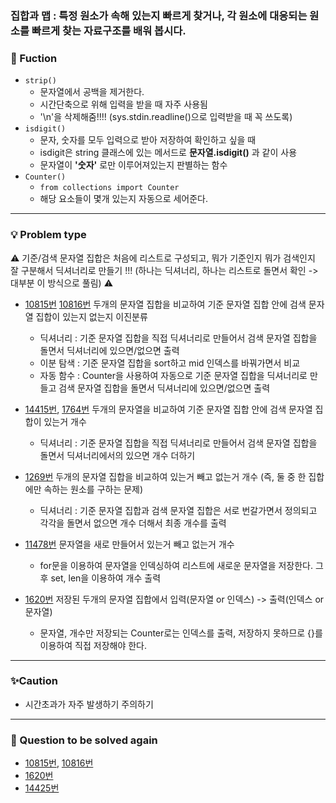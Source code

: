 ### 집합과 맵 : 특정 원소가 속해 있는지 빠르게 찾거나, 각 원소에 대응되는 원소를 빠르게 찾는 자료구조를 배워 봅시다.
### 🔎 Fuction
- `strip()`
    - 문자열에서 공백을 제거한다.
    - 시간단축으로 위해 입력을 받을 때 자주 사용됨
    - '\n'을 삭제해줌!!!! (sys.stdin.readline()으로 입력받을 때 꼭 쓰도록)
- `isdigit()`
    - 문자, 숫자를 모두 입력으로 받아 저장하여 확인하고 싶을 때
    - isdigit은 string 클래스에 있는 메서드로 **문자열.isdigit()** 과 같이 사용
    - 문자열이 **'숫자'** 로만 이루어져있는지 판별하는 함수
- `Counter()`
    - `from collections import Counter`
    - 해당 요소들이 몇개 있는지 자동으로 세어준다.
----------------------------------
### 💡 Problem type
⚠ 기준/검색 문자열 집합은 처음에 리스트로 구성되고, 뭐가 기준인지 뭐가 검색인지 잘 구분해서 딕셔너리로 만들기 !!! (하나는 딕셔너리, 하나는 리스트로 돌면서 확인 -> 대부분 이 방식으로 풀림) ⚠

- [10815번](https://www.acmicpc.net/problem/10815) [10816번](https://www.acmicpc.net/problem/10816) 두개의 문자열 집합을 비교하여 기준 문자열 집합 안에 검색 문자열 집합이 있는지 없는지 이진분류
    - 딕셔너리 : 기준 문자열 집합을 직접 딕셔너리로 만들어서 검색 문자열 집합을 돌면서 딕셔너리에 있으면/없으면 출력 
    - 이분 탐색 : 기준 문자열 집합을 sort하고 mid 인덱스를 바꿔가면서 비교
    - 자동 함수 : Counter을 사용하여 자동으로 기준 문자열 집합을 딕셔너리로 만들고 검색 문자열 집합을 돌면서 딕셔너리에 있으면/없으면 출력
    


- [14415번](https://www.acmicpc.net/problem/14415), [1764번](https://www.acmicpc.net/problem/1764) 두개의 문자열을 비교하여 기준 문자열 집합 안에 검색 문자열 집합이 있는거 개수
    - 딕셔너리 : 기준 문자열 집합을 직접 딕셔너리로 만들어서 검색 문자열 집합을 돌면서 딕셔너리에서의 있으면 개수 더하기


-  [1269번](https://www.acmicpc.net/problem/1269) 두개의 문자열 집합을 비교하여 있는거 빼고 없는거 개수 (즉, 둘 중 한 집합에만 속하는 원소를 구하는 문제)
    - 딕셔너리 : 기준 문자열 집합과 검색 문자열 집합은 서로 번갈가면서 정의되고 각각을 돌면서 없으면 개수 더해서 최종 개수를 출력


- [11478번](https://www.acmicpc.net/problem/11478) 문자열을 새로 만들어서 있는거 빼고 없는거 개수
    - for문을 이용하여 문자열을 인덱싱하여 리스트에 새로운 문자열을 저장한다. 그 후 set, len을 이용하여 개수 출력


- [1620번](https://www.acmicpc.net/problem/1620) 저장된 두개의 문자열 집합에서 입력(문자열 or 인덱스) -> 출력(인덱스 or 문자열) 
    - 문자열, 개수만 저장되는 Counter로는 인덱스를 출력, 저장하지 못하므로 {}를 이용하여 직접 저장해야 한다. 

----------------------------------
### ✨Caution
- 시간초과가 자주 발생하기 주의하기

----------------------------------
### 📌 Question to be solved again
- [10815번](https://www.acmicpc.net/problem/10815), [10816번](https://www.acmicpc.net/problem/10816)
- [1620번](https://www.acmicpc.net/problem/1620)
- [14425번](https://www.acmicpc.net/problem/14425)